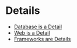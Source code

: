 # Details

* [Database is a Detail](./databases/README.md)
* [Web is a Detail](./web/README.md)
* [Frameworks are Details](./frameworks/README.md)
